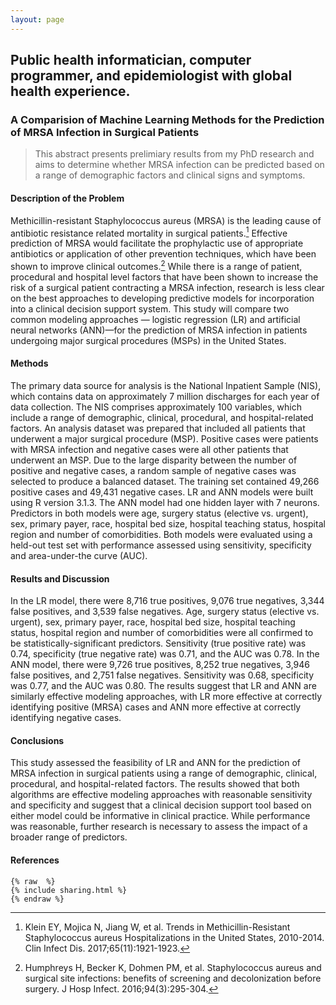 ```yaml
---
layout: page
---
```


## Public health informatician, computer programmer, and epidemiologist with global health experience.

### A Comparision of Machine Learning Methods for the Prediction of MRSA Infection in Surgical Patients

> This abstract presents prelimiary results from my PhD research and aims to determine whether MRSA infection can be predicted based on a range of demographic factors and clinical signs and symptoms.

#### Description of the Problem

Methicillin-resistant Staphylococcus aureus (MRSA) is the leading cause of antibiotic resistance related mortality in surgical patients.[^1] Effective prediction of MRSA would facilitate the prophylactic use of appropriate antibiotics or application of other prevention techniques, which have been shown to improve clinical outcomes.[^2]  While there is a range of patient, procedural and hospital level factors that have been shown to increase the risk of a surgical patient contracting a MRSA infection, research is less clear on the best approaches to developing predictive models for incorporation into a clinical decision support system. This study will compare two common modeling approaches — logistic regression (LR) and artificial neural networks (ANN)—for the prediction of MRSA infection in patients undergoing major surgical procedures (MSPs) in the United States.

#### Methods

The primary data source for analysis is the National Inpatient Sample (NIS), which contains data on approximately 7 million discharges for each year of data collection. The NIS comprises approximately 100 variables, which include a range of demographic, clinical, procedural, and hospital-related factors. An analysis dataset was prepared that included all patients that underwent a major surgical procedure (MSP). Positive cases were patients with MRSA infection and negative cases were all other patients that underwent an MSP. Due to the large disparity between the number of positive and negative cases, a random sample of negative cases was selected to produce a balanced dataset. The training set contained 49,266 positive cases and 49,431 negative cases. LR and ANN models were built using R version 3.1.3. The ANN model had one hidden layer with 7 neurons. Predictors in both models were age, surgery status (elective vs. urgent), sex, primary payer, race, hospital bed size, hospital teaching status, hospital region and number of comorbidities. Both models were evaluated using a held-out test set with performance assessed using sensitivity, specificity and area-under-the curve (AUC). 

#### Results and Discussion

In the LR model, there were 8,716 true positives, 9,076 true negatives, 3,344 false positives, and 3,539 false negatives. Age, surgery status (elective vs. urgent), sex, primary payer, race, hospital bed size, hospital teaching status, hospital region and number of comorbidities were all confirmed to be statistically-significant predictors. Sensitivity (true positive rate) was 0.74, specificity (true negative rate) was 0.71, and the AUC was 0.78. In the ANN model, there were 9,726 true positives, 8,252 true negatives, 3,946 false positives, and 2,751 false negatives. Sensitivity was 0.68, specificity was 0.77, and the AUC was 0.80. The results suggest that LR and ANN are similarly effective modeling approaches, with LR more effective at correctly identifying positive (MRSA) cases and ANN more effective at correctly identifying negative cases. 

#### Conclusions

This study assessed the feasibility of LR and ANN for the prediction of MRSA infection in surgical patients using a range of demographic, clinical, procedural, and hospital-related factors. The results showed that both algorithms are effective modeling approaches with reasonable sensitivity and specificity and suggest that a clinical decision support tool based on either model could be informative in clinical practice. While performance was reasonable, further research is necessary to assess the impact of a broader range of predictors.

#### References

[^1]: Klein EY, Mojica N, Jiang W, et al. Trends in Methicillin-Resistant Staphylococcus aureus Hospitalizations in the United States, 2010-2014. Clin Infect Dis. 2017;65(11):1921-1923.

[^2]: Humphreys H, Becker K, Dohmen PM, et al. Staphylococcus aureus and surgical site infections: benefits of screening and decolonization before surgery. J Hosp Infect. 2016;94(3):295-304.

<pre><code>{% raw  %}
{% include sharing.html %}
{% endraw %}
</code></pre>